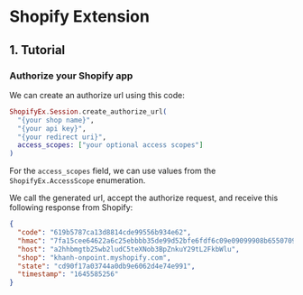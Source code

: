 # Shopify Extension

## 1. Tutorial

### Authorize your Shopify app

We can create an authorize url using this code:

```elixir
ShopifyEx.Session.create_authorize_url(
  "{your shop name}",
  "{your api key}",
  "{your redirect uri}",
  access_scopes: ["your optional access scopes"]
)
```

For the `access_scopes` field, we can use values from the `ShopifyEx.AccessScope` enumeration.

We call the generated url, accept the authorize request, and receive this following response from Shopify:

```json
{
  "code": "619b5787ca13d8814cde99556b934e62",
  "hmac": "7fa15cee64622a6c25ebbbb35de99d52bfe6fdf6c09e09099908b6550709b075",
  "host": "a2hhbmgtb25wb2ludC5teXNob3BpZnkuY29tL2FkbWlu",
  "shop": "khanh-onpoint.myshopify.com",
  "state": "cd90f17a03744a0db9e6062d4e74e991",
  "timestamp": "1645585256"
}
```
